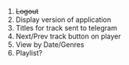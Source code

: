1. ~~Logout~~
2. Display version of application
3. Titles for track sent to telegram
4. Next/Prev track button on player
5. View by Date/Genres
6. Playlist?
